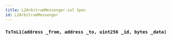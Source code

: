 ```yaml
---
title: L2ArbitrumMessenger.sol Spec
id: L2ArbitrumMessenger
---
```


### `TxToL1(address _from, address _to, uint256 _id, bytes _data)`
